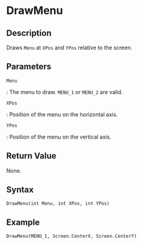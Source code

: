 # DrawMenu

## Description
Draws `Menu` at `XPos` and `YPos` relative to the screen.

## Parameters
`Menu`

:   The menu to draw. `MENU_1` or `MENU_2` are valid.

`XPos`

:   Position of the menu on the horizontal axis.

`YPos`

:   Position of the menu on the vertical axis.

## Return Value
None.

## Syntax
```
DrawMenu(int Menu, int XPos, int YPos)
```

## Example
```
DrawMenu(MENU_1, Screen.CenterX, Screen.CenterY)
```
